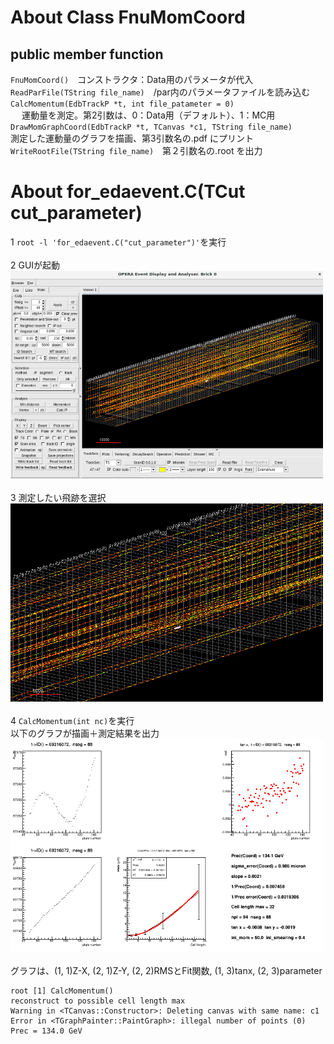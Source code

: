 # About Class FnuMomCoord
## public member function

`FnuMomCoord()`　コンストラクタ：Data用のパラメータが代入<br>
`ReadParFile(TString file_name)`　/par内のパラメータファイルを読み込む<br>
`CalcMomentum(EdbTrackP *t, int file_patameter = 0)`<br>　
運動量を測定。第2引数は、0：Data用（デフォルト）、1：MC用<br>
`DrawMomGraphCoord(EdbTrackP *t, TCanvas *c1, TString file_name)`<br>
測定した運動量のグラフを描画、第3引数名の.pdf にプリント<br>
`WriteRootFile(TString file_name)`　第２引数名の.root を出力<br>

# About for_edaevent.C(TCut cut_parameter)
1 `root -l 'for_edaevent.C("cut_parameter")'`を実行<br><br>
2 GUIが起動<br>
<img width="500" src=figure/gui.png><br><br>
3 測定したい飛跡を選択<br>
<img width="500" src=figure/select_track.png><br><br>
4 `CalcMomentum(int nc)`を実行<br>
以下のグラフが描画＋測定結果を出力<br>
<img width="500" src=figure/RecoMom.png><br><br>
グラフは、(1, 1)Z-X, (2, 1)Z-Y, (2, 2)RMSとFit関数, (1, 3)tanx, (2, 3)parameter<br>
```
root [1] CalcMomentum()
reconstruct to possible cell length max
Warning in <TCanvas::Constructor>: Deleting canvas with same name: c1
Error in <TGraphPainter::PaintGraph>: illegal number of points (0)
Prec = 134.0 GeV
```